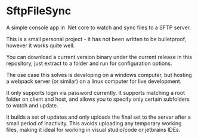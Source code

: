 # SftpFileSync
A simple console app in .Net core to watch and sync files to a SFTP server.

This is a small personal project - it has not been written to be bulletproof, however it works quite well.

You can download a current version binary under the current release in this repository, just extract to a folder and run for configuration options.

The use case this solves is developing on a windows computer, but hosting a webpack server (or similar) on a linux computer for live development.

It only supports login via password currently. It supports matching a root folder on client and host, and allows you to specify only certain subfolders to watch and update.

It builds a set of updates and only uploads the final set to the server after a small period of inactivity. This avoids uploading any temporary working files, making it ideal for working in visual studio/code or jetbrains IDEs.

